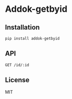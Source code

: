 # Addok-getbyid

## Installation

    pip install addok-getbyid

## API

    GET /id/:id

## License

MIT
